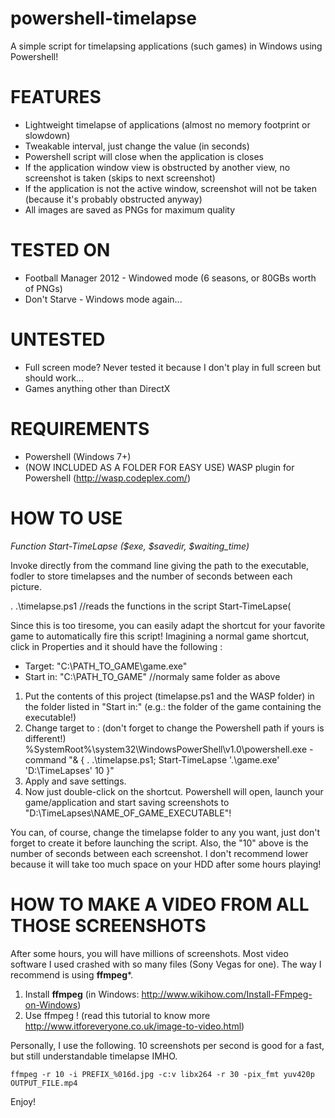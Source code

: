 powershell-timelapse
====================

A simple script for timelapsing applications (such games) in Windows using Powershell!

FEATURES
========
- Lightweight timelapse of applications (almost no memory footprint or slowdown)
- Tweakable interval, just change the value (in seconds)
- Powershell script will close when the application is closes
- If the application window view is obstructed by another view, no screenshot is taken (skips to next screenshot)
- If the application is not the active window, screenshot will not be taken (because it's probably obstructed anyway)
- All images are saved as PNGs for maximum quality

TESTED ON
=========
- Football Manager 2012 - Windowed mode (6 seasons, or 80GBs worth of PNGs)
- Don't Starve - Windows mode again...

UNTESTED
========
- Full screen mode? Never tested it because I don't play in full screen but should work...
- Games anything other than DirectX

REQUIREMENTS
============
- Powershell (Windows 7+)
- (NOW INCLUDED AS A FOLDER FOR EASY USE) WASP plugin for Powershell (http://wasp.codeplex.com/)

HOW TO USE
==========
*Function Start-TimeLapse ($exe, $savedir, $waiting_time)*

Invoke directly from the command line giving the path to the executable, 
fodler to store timelapses and the number of seconds between each picture.

. .\timelapse.ps1 //reads the functions in the script
Start-TimeLapse(

Since this is too tiresome, you can easily adapt the shortcut for your favorite game to 
automatically fire this script! Imagining a normal game shortcut, click in Properties and
it should have the following :

- Target: "C:\PATH_TO_GAME\game.exe"
- Start in: "C:\PATH_TO_GAME\" //normaly same folder as above

1. Put the contents of this project (timelapse.ps1 and the WASP folder) in the folder listed in "Start in:" (e.g.: the folder of the game containing the executable!)
2. Change target to : (don't forget to change the Powershell path if yours is different!) 
  %SystemRoot%\system32\WindowsPowerShell\v1.0\powershell.exe -command "& { . .\timelapse.ps1; Start-TimeLapse '.\game.exe' 'D:\TimeLapses\' 10 }"
3. Apply and save settings.
3. Now just double-click on the shortcut. Powershell will open, launch your game/application and start saving screenshots to "D:\TimeLapses\NAME_OF_GAME_EXECUTABLE\"!

You can, of course, change the timelapse folder to any you want, just don't forget to create it before launching the script.
Also, the "10" above is the number of seconds between each screenshot. I don't recommend lower because it will take too much space on your HDD after some hours playing!

HOW TO MAKE A VIDEO FROM ALL THOSE SCREENSHOTS
==============================================

After some hours, you will have millions of screenshots. Most video software I used crashed with so many files (Sony Vegas for one). The way I recommend is using **ffmpeg***.

1. Install **ffmpeg** (in Windows: http://www.wikihow.com/Install-FFmpeg-on-Windows)
2. Use ffmpeg ! (read this tutorial to know more http://www.itforeveryone.co.uk/image-to-video.html)

Personally, I use the following. 10 screenshots per second is good for a fast, but still understandable timelapse IMHO.

    ffmpeg -r 10 -i PREFIX_%016d.jpg -c:v libx264 -r 30 -pix_fmt yuv420p OUTPUT_FILE.mp4







Enjoy!
